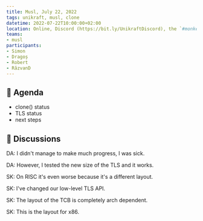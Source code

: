 ```yaml
---
title: Musl, July 22, 2022
tags: unikraft, musl, clone
datetime: 2022-07-22T10:00:00+02:00
location: Online, Discord (https://bit.ly/UnikraftDiscord), the `#monkey-business` voice channel
teams:
- musl
participants:
- Simon
- Dragoș
- Robert
- RăzvanD
---
```


## :dart: Agenda

- clone() status
- TLS status
- next steps

## :closed_book: Discussions

DA: I didn't manage to make much progress, I was sick.

DA: However, I tested the new size of the TLS and it works.

SK: On RISC it's even worse because it's a different layout.

SK: I've changed our low-level TLS API.

SK: The layout of the TCB is completely arch dependent.

SK: This is the layout for x86.
